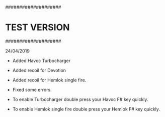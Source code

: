 ####################
#   TEST VERSION   #
####################

24/04/2019

- Added Havoc Turbocharger
- Added recoil for Devotion
- Added recoil for Hemlok single fire.
- Fixed some errors.

- To enable Turbocharger double press your Havoc F# key quickly.
- To enable Hemlok single fire double press your Hemlok F# key quickly.

